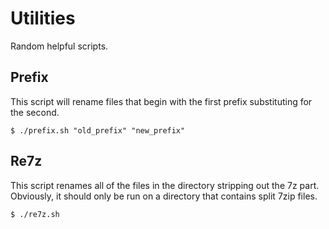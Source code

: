 # Utilities
Random helpful scripts.

## Prefix
This script will rename files that begin with the first prefix substituting for the second.

    $ ./prefix.sh "old_prefix" "new_prefix"

## Re7z
This script renames all of the files in the directory stripping out the 7z part. Obviously, it should only be run on a directory that contains split 7zip files.

    $ ./re7z.sh
